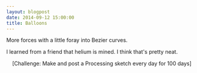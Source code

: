 ```yaml
---
layout: blogpost
date: 2014-09-12 15:00:00
title: Balloons
---
```


More forces with a little foray into Bezier curves.

<canvas data-processing-sources="/Scripts/Balloons.pde"></canvas>

I learned from a friend that helium is mined. I think that's pretty neat.

<center>[Challenge: Make and post a Processing sketch every day for 100 days]</center>